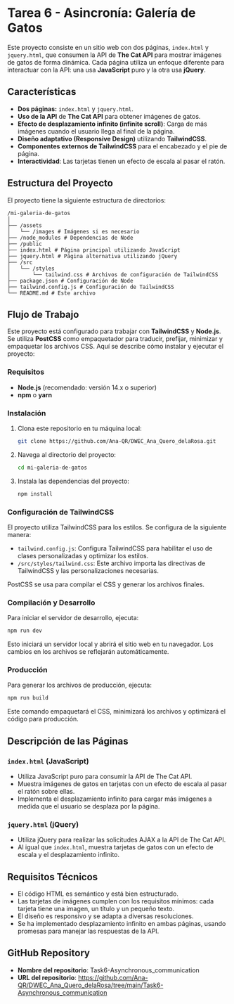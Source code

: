 # Tarea 6 - Asincronía: Galería de Gatos

Este proyecto consiste en un sitio web con dos páginas, `index.html` y `jquery.html`, que consumen la API de **The Cat API** para mostrar imágenes de gatos de forma dinámica. Cada página utiliza un enfoque diferente para interactuar con la API: una usa **JavaScript** puro y la otra usa **jQuery**.

## Características

- **Dos páginas:** `index.html` y `jquery.html`.
- **Uso de la API** de **The Cat API** para obtener imágenes de gatos.
- **Efecto de desplazamiento infinito (infinite scroll)**: Carga de más imágenes cuando el usuario llega al final de la página.
- **Diseño adaptativo (Responsive Design)** utilizando **TailwindCSS**.
- **Componentes externos de TailwindCSS** para el encabezado y el pie de página.
- **Interactividad**: Las tarjetas tienen un efecto de escala al pasar el ratón.

## Estructura del Proyecto

El proyecto tiene la siguiente estructura de directorios:

```
/mi-galeria-de-gatos 
│ 
├── /assets 
│   └── /images # Imágenes si es necesario 
├── /node_modules # Dependencias de Node 
├── /public 
├── index.html # Página principal utilizando JavaScript 
├── jquery.html # Página alternativa utilizando jQuery 
├── /src 
│   └── /styles 
│       └── tailwind.css # Archivos de configuración de TailwindCSS 
├── package.json # Configuración de Node 
├── tailwind.config.js # Configuración de TailwindCSS 
└── README.md # Este archivo
```

## Flujo de Trabajo

Este proyecto está configurado para trabajar con **TailwindCSS** y **Node.js**. Se utiliza **PostCSS** como empaquetador para traducir, prefijar, minimizar y empaquetar los archivos CSS. Aquí se describe cómo instalar y ejecutar el proyecto:

### Requisitos

- **Node.js** (recomendado: versión 14.x o superior)
- **npm** o **yarn**

### Instalación

1. Clona este repositorio en tu máquina local:

   ```bash
   git clone https://github.com/Ana-QR/DWEC_Ana_Quero_delaRosa.git
   ```

2. Navega al directorio del proyecto:

   ```bash
   cd mi-galeria-de-gatos
   ```

3. Instala las dependencias del proyecto:

   ```bash
   npm install
   ```

### Configuración de TailwindCSS

El proyecto utiliza TailwindCSS para los estilos. Se configura de la siguiente manera:

- `tailwind.config.js`: Configura TailwindCSS para habilitar el uso de clases personalizadas y optimizar los estilos.
- `/src/styles/tailwind.css`: Este archivo importa las directivas de TailwindCSS y las personalizaciones necesarias.

PostCSS se usa para compilar el CSS y generar los archivos finales.

### Compilación y Desarrollo

Para iniciar el servidor de desarrollo, ejecuta:

```bash
npm run dev
```

Esto iniciará un servidor local y abrirá el sitio web en tu navegador. Los cambios en los archivos se reflejarán automáticamente.

### Producción

Para generar los archivos de producción, ejecuta:

```bash
npm run build
```

Este comando empaquetará el CSS, minimizará los archivos y optimizará el código para producción.

## Descripción de las Páginas

### `index.html` (JavaScript)

- Utiliza JavaScript puro para consumir la API de The Cat API.
- Muestra imágenes de gatos en tarjetas con un efecto de escala al pasar el ratón sobre ellas.
- Implementa el desplazamiento infinito para cargar más imágenes a medida que el usuario se desplaza por la página.

### `jquery.html` (jQuery)

- Utiliza jQuery para realizar las solicitudes AJAX a la API de The Cat API.
- Al igual que `index.html`, muestra tarjetas de gatos con un efecto de escala y el desplazamiento infinito.

## Requisitos Técnicos

- El código HTML es semántico y está bien estructurado.
- Las tarjetas de imágenes cumplen con los requisitos mínimos: cada tarjeta tiene una imagen, un título y un pequeño texto.
- El diseño es responsivo y se adapta a diversas resoluciones.
- Se ha implementado desplazamiento infinito en ambas páginas, usando promesas para manejar las respuestas de la API.

## GitHub Repository

- **Nombre del repositorio**: Task6-Asynchronous_communication
- **URL del repositorio**: https://github.com/Ana-QR/DWEC_Ana_Quero_delaRosa/tree/main/Task6-Asynchronous_communication


